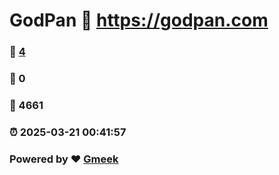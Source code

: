 # GodPan :link: https://godpan.com 
### :page_facing_up: [4](https://godpan.com/tag.html) 
### :speech_balloon: 0 
### :hibiscus: 4661 
### :alarm_clock: 2025-03-21 00:41:57 
### Powered by :heart: [Gmeek](https://github.com/Meekdai/Gmeek)
